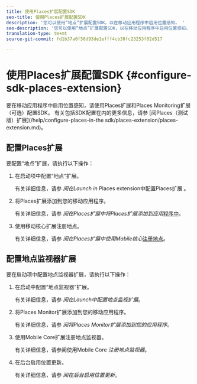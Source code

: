 ```yaml
---
title: 使用Places扩展配置SDK
seo-title: 使用Places扩展配置SDK
description: '您可以使用“地点”扩展配置SDK，以在移动应用程序中启用位置感知。 '
seo-description: '您可以使用“地点”扩展配置SDK，以在移动应用程序中启用位置感知。 '
translation-type: tm+mt
source-git-commit: fd1b37a0f50d93de1efff4cb38fc23253f02d517

---
```



# 使用Places扩展配置SDK {#configure-sdk-places-extension}

要在移动应用程序中启用位置感知，请使用Places扩展和Places Monitoring扩展（可选）配置SDK。 有关包括SDK配置在内的更多信息，请参 [阅Places（测试版）扩展](/help/configure-places-in-the sdk/places-extension/places-extension.md)。

## 配置Places扩展

要配置“地点”扩展，请执行以下操作：

1. 在启动项中配置“地点”扩展。

   有关详细信息，请参 *阅在Launch in* Places extension中配置Places扩展 [](/help/places-ext-aep-sdks/places-extension/places-extension.md)。

1. 将Places扩展添加到您的移动应用程序。

   有关详细信息，请参 *阅在Places扩展中将Places扩展添加到应用*[程序中](/help/places-ext-aep-sdks/places-extension/places-extension.md)。

1. 使用移动核心扩展注册地点。

   有关详细信息，请参 *阅在Places扩展中使用Mobile核心*[注册地点](/help/places-ext-aep-sdks/places-extension/places-extension.md)。

## 配置地点监视器扩展

要在启动项中配置地点监视器扩展，请执行以下操作：

1. 在启动中配置“地点监视器”扩展。

   有关详细信息，请参 *阅在Launch中配置地点监视扩展*。

2. 将Places Monitor扩展添加到您的移动应用程序。

   有关详细信息，请参 *阅将Places Monitor扩展添加到您的应用程序*。

3. 使用Mobile Core扩展注册地点监视器。

   有关详细信息，请参阅使用Mobile Core *注册地点监视器*。

4. 在后台启用位置更新。

   有关详细信息，请参 *阅在后台启用位置更新*。
